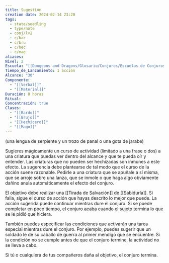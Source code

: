 ```yaml
---
title: Sugestión
creation date: 2024-02-14 23:20
tags:
  - state/seedling
  - type/note
  - conj/lv2
  - c/bar
  - c/bru
  - c/hec
  - c/mag
aliases: 
Nivel: 2
Escuela: "[[Dungeons and Dragons/Glosario/Conjuros/Escuelas de Conjuros/Encantamiento]]"
Tiempo_de_Lanzamiento: 1 accion
Alcance: "30"
Componente:
  - "[[Verbal]]"
  - "[[Material]]"
Duración: 8 horas
Ritual: 
Concentración: true
Clases:
  - "[[Bardo]]"
  - "[[Brujo]]"
  - "[[Hechicero]]"
  - "[[Mago]]"
---
```

(una lengua de serpiente y un trozo de panal o una gota de jarabe)

Sugieres mágicamente un curso de actividad (limitado a una frase o dos) a una criatura que puedas ver dentro del alcance y que te pueda oír y entender. Las criaturas que no pueden ser hechizadas son inmunes a este efecto. La sugerencia debe plantearse de tal modo que el curso de la acción suene razonable. Pedirle a una criatura que se apuñale a sí misma, que se arroje sobre una lanza, que se inmole o que haga algo obviamente dañino anula automáticamente el efecto del conjuro.

El objetivo debe realizar una [[Tirada de Salvación]] de [[Sabiduría]]. Si falla, sigue el curso de acción que hayas descrito lo mejor que puede. La acción sugerida puede continuar mientras dure el conjuro. Si se puede completar en poco tiempo, el conjuro acaba cuando el sujeto termina lo que se le pidió que hiciera.

También puedes especificar las condiciones que activarán una tarea especial mientras dure el conjuro. Por ejemplo, puedes sugerir que un soldado le dé su caballo de guerra al primer mendigo que se encuentre. Si la condición no se cumple antes de que el conjuro termine, la actividad no se lleva a cabo.

Si tú o cualquiera de tus compañeros daña al objetivo, el conjuro termina.